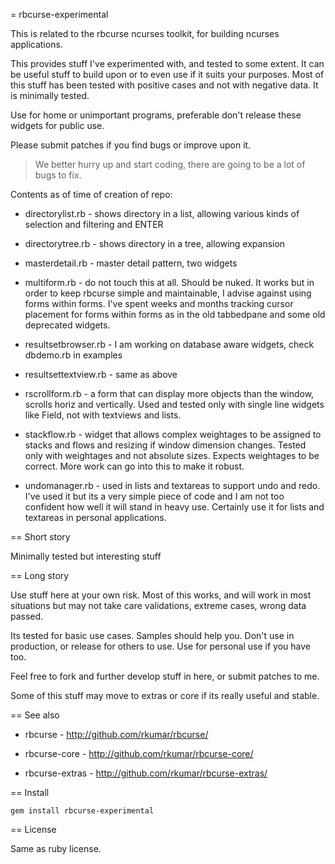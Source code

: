 = rbcurse-experimental

This is related to the rbcurse ncurses toolkit, for building ncurses applications.

This provides stuff I've experimented with, and tested to some extent. It can be useful stuff to build upon
or to even use if it suits your purposes. Most of this stuff has been tested with positive cases and not
with negative data. It is minimally tested.

Use for home or unimportant programs, preferable don't release these widgets for public use.

Please submit patches if you find bugs or improve upon it.

> We better hurry up and start coding, there are going to be a lot of bugs to fix. 

Contents as of time of creation of repo:

* directorylist.rb   - shows directory in a list, allowing various kinds of selection and filtering and ENTER

* directorytree.rb   - shows directory in a tree, allowing expansion

* masterdetail.rb    - master detail pattern, two widgets

* multiform.rb       - do not touch this at all. Should be nuked. It works but in order to keep
                      rbcurse simple and maintainable, I advise against using forms within forms. I've spent
                      weeks and months tracking cursor placement for forms within forms as in the old
                      tabbedpane and some old deprecated widgets.

* resultsetbrowser.rb  - I am working on database aware widgets, check dbdemo.rb in examples

* resultsettextview.rb - same as above

* rscrollform.rb    - a form that can display more objects than the window, scrolls horiz and vertically.
                      Used and tested only with single line widgets like Field, not with textviews and lists.

* stackflow.rb      - widget that allows complex weightages to be assigned to stacks and flows
                      and resizing if window dimension changes. Tested only with weightages and not
                      absolute sizes. Expects weightages to be correct. More work can go into this
                      to make it robust.

* undomanager.rb    - used in lists and textareas to support undo and redo. I've used it but 
                      its a very simple piece of code and I am not too confident how well it will stand
                      in heavy use. Certainly use it for lists and textareas in personal applications.



== Short story

Minimally tested but interesting stuff

== Long story

Use stuff here at your own risk. Most of this works, and will work in most situations but may not take care validations, extreme cases, wrong data passed.

Its tested for basic use cases. Samples should help you. Don't use in production, or release for others to use. Use for personal use if you have too. 


Feel free to fork and further develop stuff in here, or submit patches to me.

Some of this stuff may move to extras or core if its really useful and stable.

== See also

* rbcurse - <http://github.com/rkumar/rbcurse/>

* rbcurse-core - <http://github.com/rkumar/rbcurse-core/>

* rbcurse-extras - <http://github.com/rkumar/rbcurse-extras/>

== Install

    gem install rbcurse-experimental

== License

  Same as ruby license.
